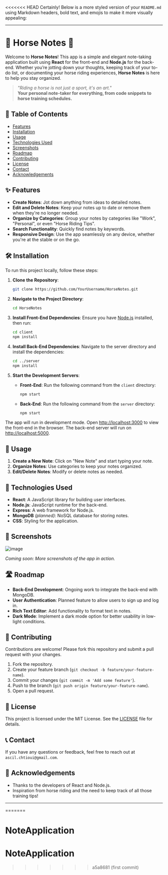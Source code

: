 <<<<<<< HEAD
Certainly! Below is a more styled version of your `README.md` using Markdown headers, bold text, and emojis to make it more visually appealing:

---

# 🐎 **Horse Notes** 🐎

Welcome to **Horse Notes**! This app is a simple and elegant note-taking application built using **React** for the front-end and **Node.js** for the back-end. Whether you’re jotting down your thoughts, keeping track of your to-do list, or documenting your horse riding experiences, **Horse Notes** is here to help you stay organized.

> _"Riding a horse is not just a sport, it's an art."_  
> **Your personal note-taker for everything, from code snippets to horse training schedules.**

## 📑 **Table of Contents**

- [Features](#features)
- [Installation](#installation)
- [Usage](#usage)
- [Technologies Used](#technologies-used)
- [Screenshots](#screenshots)
- [Roadmap](#roadmap)
- [Contributing](#contributing)
- [License](#license)
- [Contact](#contact)
- [Acknowledgements](#acknowledgements)

## ✨ **Features**

- **Create Notes**: Jot down anything from ideas to detailed notes.
- **Edit and Delete Notes**: Keep your notes up to date or remove them when they're no longer needed.
- **Organize by Categories**: Group your notes by categories like "Work", "Personal", or even "Horse Riding Tips".
- **Search Functionality**: Quickly find notes by keywords.
- **Responsive Design**: Use the app seamlessly on any device, whether you're at the stable or on the go.

## 🛠️ **Installation**

To run this project locally, follow these steps:

1. **Clone the Repository**:
   ```bash
   git clone https://github.com/YourUsername/HorseNotes.git
   ```

2. **Navigate to the Project Directory**:
   ```bash
   cd HorseNotes
   ```

3. **Install Front-End Dependencies**:
   Ensure you have [Node.js](https://nodejs.org/) installed, then run:
   ```bash
   cd client
   npm install
   ```

4. **Install Back-End Dependencies**:
   Navigate to the server directory and install the dependencies:
   ```bash
   cd ../server
   npm install
   ```

5. **Start the Development Servers**:
   - **Front-End**: Run the following command from the `client` directory:
     ```bash
     npm start
     ```
   - **Back-End**: Run the following command from the `server` directory:
     ```bash
     npm start
     ```

The app will run in development mode. Open [http://localhost:3000](http://localhost:3000) to view the front-end in the browser. The back-end server will run on [http://localhost:5000](http://localhost:5000).

## 🚀 **Usage**

1. **Create a New Note**: Click on "New Note" and start typing your note.
2. **Organize Notes**: Use categories to keep your notes organized.
3. **Edit/Delete Notes**: Modify or delete notes as needed.

## 🧰 **Technologies Used**

- **React**: A JavaScript library for building user interfaces.
- **Node.js**: JavaScript runtime for the back-end.
- **Express**: A web framework for Node.js.
- **MongoDB** *(planned)*: NoSQL database for storing notes.
- **CSS**: Styling for the application.

## 📸 **Screenshots**

![image](https://github.com/user-attachments/assets/5c3df558-358e-4149-a8b0-75cb3aa4c5ff)



*Coming soon: More screenshots of the app in action.*

## 🛣️ **Roadmap**

- **Back-End Development**: Ongoing work to integrate the back-end with MongoDB.
- **User Authentication**: Planned feature to allow users to sign up and log in.
- **Rich Text Editor**: Add functionality to format text in notes.
- **Dark Mode**: Implement a dark mode option for better usability in low-light conditions.

## 🤝 **Contributing**

Contributions are welcome! Please fork this repository and submit a pull request with your changes.

1. Fork the repository.
2. Create your feature branch (`git checkout -b feature/your-feature-name`).
3. Commit your changes (`git commit -m 'Add some feature'`).
4. Push to the branch (`git push origin feature/your-feature-name`).
5. Open a pull request.

## 📝 **License**

This project is licensed under the MIT License. See the [LICENSE](LICENSE) file for details.

## 📞 **Contact**

If you have any questions or feedback, feel free to reach out at `ascil.chtioui@gmail.com`.

## 🙏 **Acknowledgements**

- Thanks to the developers of React and Node.js.
- Inspiration from horse riding and the need to keep track of all those training tips!

---
=======
# NoteApplication
# NoteApplication
>>>>>>> a5a8681 (first commit)
